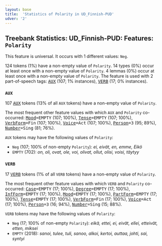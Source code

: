 ```yaml
---
layout: base
title:  'Statistics of Polarity in UD_Finnish-PUD'
udver: '2'
---
```


## Treebank Statistics: UD_Finnish-PUD: Features: `Polarity`

This feature is universal.
It occurs with 1 different values: `Neg`.

124 tokens (1%) have a non-empty value of `Polarity`.
14 types (0%) occur at least once with a non-empty value of `Polarity`.
4 lemmas (0%) occur at least once with a non-empty value of `Polarity`.
The feature is used with 2 part-of-speech tags: <tt><a href="fi_pud-pos-AUX.html">AUX</a></tt> (107; 1% instances), <tt><a href="fi_pud-pos-VERB.html">VERB</a></tt> (17; 0% instances).

### `AUX`

107 <tt><a href="fi_pud-pos-AUX.html">AUX</a></tt> tokens (13% of all `AUX` tokens) have a non-empty value of `Polarity`.

The most frequent other feature values with which `AUX` and `Polarity` co-occurred: <tt><a href="fi_pud-feat-Mood.html">Mood</a></tt><tt>=EMPTY</tt> (107; 100%), <tt><a href="fi_pud-feat-Tense.html">Tense</a></tt><tt>=EMPTY</tt> (107; 100%), <tt><a href="fi_pud-feat-VerbForm.html">VerbForm</a></tt><tt>=Fin</tt> (107; 100%), <tt><a href="fi_pud-feat-Voice.html">Voice</a></tt><tt>=Act</tt> (107; 100%), <tt><a href="fi_pud-feat-Person.html">Person</a></tt><tt>=3</tt> (95; 89%), <tt><a href="fi_pud-feat-Number.html">Number</a></tt><tt>=Sing</tt> (81; 76%).

`AUX` tokens may have the following values of `Polarity`:

* `Neg` (107; 100% of non-empty `Polarity`): <em>ei, eivät, en, emme, Eikö</em>
* `EMPTY` (702): <em>on, oli, ovat, ole, voi, olivat, ollut, olisi, voisi, täytyy</em>

### `VERB`

17 <tt><a href="fi_pud-pos-VERB.html">VERB</a></tt> tokens (1% of all `VERB` tokens) have a non-empty value of `Polarity`.

The most frequent other feature values with which `VERB` and `Polarity` co-occurred: <tt><a href="fi_pud-feat-Case.html">Case</a></tt><tt>=EMPTY</tt> (17; 100%), <tt><a href="fi_pud-feat-Degree.html">Degree</a></tt><tt>=EMPTY</tt> (17; 100%), <tt><a href="fi_pud-feat-InfForm.html">InfForm</a></tt><tt>=EMPTY</tt> (17; 100%), <tt><a href="fi_pud-feat-Mood.html">Mood</a></tt><tt>=EMPTY</tt> (17; 100%), <tt><a href="fi_pud-feat-PartForm.html">PartForm</a></tt><tt>=EMPTY</tt> (17; 100%), <tt><a href="fi_pud-feat-Tense.html">Tense</a></tt><tt>=EMPTY</tt> (17; 100%), <tt><a href="fi_pud-feat-VerbForm.html">VerbForm</a></tt><tt>=Fin</tt> (17; 100%), <tt><a href="fi_pud-feat-Voice.html">Voice</a></tt><tt>=Act</tt> (17; 100%), <tt><a href="fi_pud-feat-Person.html">Person</a></tt><tt>=3</tt> (16; 94%), <tt><a href="fi_pud-feat-Number.html">Number</a></tt><tt>=Sing</tt> (15; 88%).

`VERB` tokens may have the following values of `Polarity`:

* `Neg` (17; 100% of non-empty `Polarity`): <em>eikä, ettei, ei, eivät, ellei, etteivät, etten, miksei</em>
* `EMPTY` (2018): <em>sanoi, tulee, tuli, sanoo, alkoi, kertoi, auttaa, johti, sai, syntyi</em>


